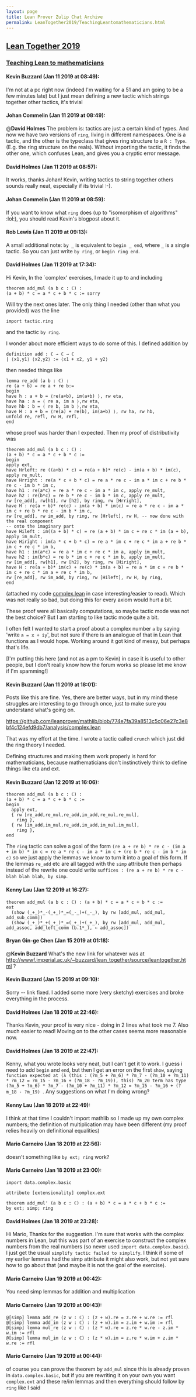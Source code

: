 ```yaml
---
layout: page
title: Lean Prover Zulip Chat Archive 
permalink: LeanTogether2019/TeachingLeantomathematicians.html
---
```


## [Lean Together 2019](index.html)
### [Teaching Lean to mathematicians](TeachingLeantomathematicians.html)

#### Kevin Buzzard (Jan 11 2019 at 08:49):
I'm not at a pc right now (indeed I'm waiting for a 51 and am going to be a few minutes late) but I just mean defining a new tactic which strings together other tactics, it's trivial

#### Johan Commelin (Jan 11 2019 at 08:49):
@**David Holmes**  The problem is: tactics are just a certain kind of types. And now we have two versions of `ring`, living in different namespaces. One is a tactic, and the other is the typeclass that gives ring structure to a `R : Type`. (E.g. the ring structure on the reals). Without importing the tactic, it finds the other one, which confuses Lean, and gives you a cryptic error message.

#### David Holmes (Jan 11 2019 at 08:57):
It works, thanks Johan! Kevin, writing tactics to string together others sounds really neat, especially if its trivial :-).

#### Johan Commelin (Jan 11 2019 at 08:59):
If you want to know what `ring` does (up to "isomorphism of algorithms" :lol:), you should read Kevin's blogpost about it.

#### Rob Lewis (Jan 11 2019 at 09:13):
A small additional note: `by _` is equivalent to `begin _ end`, where `_` is a single tactic. So you can just write `by ring`, or `begin ring end`.

#### David Holmes (Jan 11 2019 at 17:34):
Hi Kevin, 
In the `complex' exercises, I made it up to and including 
``` 
theorem add_mul (a b c : ℂ) :
(a + b) * c = a * c + b * c := sorry
```
Will try the next ones later. The only thing I needed (other than what you provided) was the line 
```
import tactic.ring
```
and the tactic `by ring`. 

I wonder about more efficient ways to do some of this. I defined addition by 
```
definition add : ℂ → ℂ → ℂ 
| ⟨x1,y1⟩ ⟨x2,y2⟩ := ⟨x1 + x2, y1 + y2⟩
```
then needed things like 
```
lemma re_add (a b : ℂ) : 
re (a + b) = re a + re b:=
begin
have h : a + b = ⟨re(a+b), im(a+b) ⟩, rw eta, 
have ha : a = ⟨ re a, im a ⟩,rw eta, 
have hb : b = ⟨ re b, im b ⟩,rw eta,  
have H : a + b = ⟨re(a) + re(b), im(a+b) ⟩, rw ha, rw hb, 
unfold re, refl, rw H, refl, 
end
```
whose proof was harder than I expected. Then my proof of distributivity was 
```
theorem add_mul (a b c : ℂ) :
(a + b) * c = a * c + b * c := 
begin
apply ext, 
have Hrleft: re ((a+b) * c) = re(a + b)* re(c) - im(a + b) * im(c), 
apply re_mult,  
have Hrright : re(a * c + b * c) = re a * re c - im a * im c + re b * re c - im b * im c, 
have h1 : re(a*c) = re a * re c - im a * im c, apply re_mult, 
have h2 : re(b*c) = re b * re c - im b * im c, apply re_mult, 
rw [re_add], rw[h1], rw [h2], by ring, rw [Hrright], 
have H : re(a + b)* re(c) - im(a + b) * im(c) = re a * re c - im a * im c + re b * re c - im b * im c, 
rw [re_add], rw im_add, by ring, rw [Hrleft], rw H, -- now done with the real component
-- onto the imaginary part
have Hileft : im((a + b) * c) = re (a + b) * im c + re c * im (a + b), 
apply im_mult, 
have Hiright : im(a * c + b * c) = re a * im c + re c * im a + re b * im c + re c * im b, 
have h1 : im(a*c) = re a * im c + re c * im a, apply im_mult, 
have h2 : im(b*c) = re b * im c + re c * im b, apply im_mult, 
rw [im_add], rw[h1], rw [h2], by ring, rw [Hiright], 
have H : re(a + b)* im(c) + re(c) * im(a + b) = re a * im c + re b * im c + re c * im a + re c * im b, 
rw [re_add], rw im_add, by ring, rw [Hileft], rw H, by ring, 
end
```
(attached my code [complex.lean](/user_uploads/3121/W5bzU97AUkl2kyShuTAzZRbM/complex.lean) in case interesting/easier to read). Which was not really so bad, but doing this for every axiom would hurt a bit. 

These proof were all basically computations, so maybe tactic mode was not the best choice? But I am starting to like tactic mode quite a bit. 

I often felt I wanted to start a proof about a complex number `a` by saying 'write `a = x + iy`', but not sure if there is an analogue of that in Lean that functions as I would hope. Working around it got kind of messy, but perhaps that's life. 

[I'm putting this here (and not as a pm to Kevin) in case it is useful to other people, but I don't really know how the forum works so please let me know if I'm spamming!]

#### Kevin Buzzard (Jan 11 2019 at 18:01):
Posts like this are fine. Yes, there are better ways, but in my mind these struggles are interesting to go through once, just to make sure you understand what's going on.

https://github.com/leanprover/mathlib/blob/774e7fa39a8513c5c06e27c3e8bf4c124efd9db7/analysis/complex.lean

That was my effort at the time. I wrote a tactic called `crunch` which just did the ring theory I needed.

Defining structures and making them work properly is hard for mathematicians, because mathematicians don't instinctively think to define things like eta and ext.

#### Kevin Buzzard (Jan 12 2019 at 16:06):
```lean
theorem add_mul (a b c : ℂ) :
(a + b) * c = a * c + b * c := 
begin
  apply ext,
  { rw [re_add,re_mul,re_add,im_add,re_mul,re_mul],
    ring },
  { rw [im_add,im_mul,re_add,im_add,im_mul,im_mul],
    ring },
end
```
The `ring` tactic can solve a goal of the form `(re a + re b) * re c - (im a + im b) * im c = re a * re c - im a * im c + (re b * re c - im b * im c)` so we just apply the lemmas we know to turn it into a goal of this form. If the lemmas `re_add` etc are all tagged with the `simp` attribute then perhaps instead of the rewrite one could write `suffices : (re a + re b) * re c - blah blah blah, by simp`.

#### Kenny Lau (Jan 12 2019 at 16:27):
```lean
theorem add_mul (a b c : ℂ) : (a + b) * c = a * c + b * c :=
ext
  (show (_+_)*_-(_+_)*_=(_-_)+(_-_), by rw [add_mul, add_mul, add_sub_comm])
  (show (_+_)*_+(_+_)*_=(_+_)+(_+_), by rw [add_mul, add_mul, add_assoc, add_left_comm (b.1*_), ← add_assoc])
```

#### Bryan Gin-ge Chen (Jan 15 2019 at 01:18):
@**Kevin Buzzard** What's the new link for whatever was at http://wwwf.imperial.ac.uk/~buzzard/lean_together/source/leantogether.html ?

#### Kevin Buzzard (Jan 15 2019 at 09:10):
Sorry -- link fixed. I added some more (very sketchy) exercises and broke everything in the process.

#### David Holmes (Jan 18 2019 at 22:46):
Thanks Kevin, your proof is very nice - doing in 2 lines what took me 7. Also much easier to read! Moving on to the other cases seems more reasonable now.

#### David Holmes (Jan 18 2019 at 22:47):
Kenny, what you wrote looks very neat, but I can't get it to work. I guess i need to add `begin` and `end`, but then I get an error on the first `show`, saying `function expected at
  (λ (this : (?m_5 + ?m_6) * ?m_7 - (?m_10 + ?m_11) * ?m_12 = ?m_15 - ?m_16 + (?m_18 - ?m_19)), this) ?m_20
term has type
  (?m_5 + ?m_6) * ?m_7 - (?m_10 + ?m_11) * ?m_12 = ?m_15 - ?m_16 + (?m_18 - ?m_19)
`.
Any suggestions on what I'm doing wrong?

#### Kenny Lau (Jan 18 2019 at 22:49):
I think at that time I couldn't import mathlib so I made up my own complex numbers; the definition of multiplication may have been different (my proof relies heavily on definitional equalities)

#### Mario Carneiro (Jan 18 2019 at 22:56):
doesn't something like `by ext; ring` work?

#### Mario Carneiro (Jan 18 2019 at 23:00):
```lean
import data.complex.basic

attribute [extensionality] complex.ext

theorem add_mul' (a b c : ℂ) : (a + b) * c = a * c + b * c :=
by ext; simp; ring
```

#### David Holmes (Jan 18 2019 at 23:28):
Hi Mario, 
Thanks for the suggestion. I'm sure that works with the complex numbers in Lean, but this was part of an exercise to construct the complex numbers from the real numbers (so never used `import data.complex.basic`). I just get the usual `simplify tactic failed to simplify`. I think if some of my earlier lemmas had the simp attribute it might also work, but not yet sure how to go about that (and maybe it is not the goal of the exercise).

#### Mario Carneiro (Jan 19 2019 at 00:42):
You need simp lemmas for addition and multiplication

#### Mario Carneiro (Jan 19 2019 at 00:43):
```lean
@[simp] lemma add_re (z w : ℂ) : (z + w).re = z.re + w.re := rfl
@[simp] lemma add_im (z w : ℂ) : (z + w).im = z.im + w.im := rfl
@[simp] lemma mul_re (z w : ℂ) : (z * w).re = z.re * w.re - z.im * w.im := rfl
@[simp] lemma mul_im (z w : ℂ) : (z * w).im = z.re * w.im + z.im * w.re := rfl
```

#### Mario Carneiro (Jan 19 2019 at 00:44):
of course you can prove the theorem by `add_mul` since this is already proven in `data.complex.basic`, but if you are rewriting it on your own you want `complex.ext` and these re/im lemmas and then everything should follow by `ring` like I said

